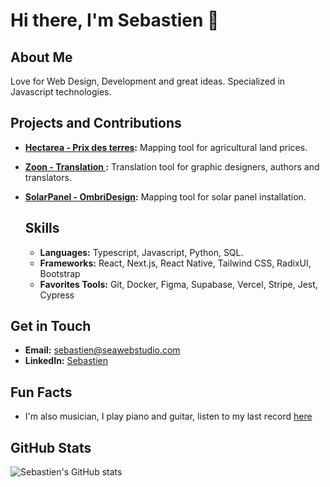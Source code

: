 # Hi there, I'm Sebastien 👋

## About Me
Love for Web Design, Development and great ideas. Specialized in Javascript technologies. 

## Projects and Contributions
- **[Hectarea - Prix des terres](https://www.prix-des-terres.fr/):** Mapping tool for agricultural land prices.
- **[Zoon - Translation ](https://www.zoon.fr/):** Translation tool for graphic designers, authors and translators.
- **[SolarPanel - OmbriDesign](https://www.solakvan.com/):** Mapping tool for solar panel installation.

    ## Skills
    - **Languages:** Typescript, Javascript, Python, SQL.
    - **Frameworks:** React, Next.js, React Native, Tailwind CSS, RadixUI, Bootstrap
    - **Favorites Tools:** Git, Docker, Figma, Supabase, Vercel, Stripe, Jest, Cypress

## Get in Touch
- **Email:** [sebastien@seawebstudio.com](mailto:sebastien@seawebstudio.com)
- **LinkedIn:** [Sebastien](https://www.linkedin.com/in/sebastien-sq/)

## Fun Facts
- I'm also musician, I play piano and guitar, listen to my last record [here](https://open.spotify.com/intl-fr/artist/2dYUJzGTM4lhumakfw9HWT?si=2SYY-lRaTYCAspZriKEmgA)

## GitHub Stats
![Sebastien's GitHub stats](https://github-readme-stats.vercel.app/api?username=sebastien-sq&show_icons=true&theme=radical)
